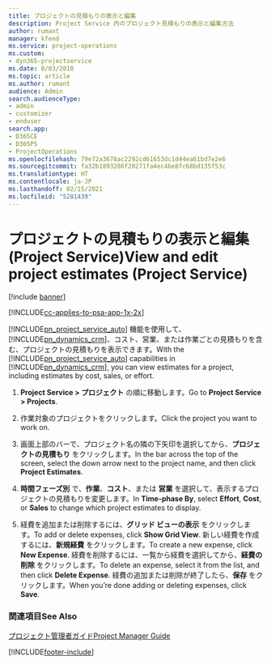 ```yaml
---
title: プロジェクトの見積もりの表示と編集
description: Project Service 内のプロジェクト見積もりの表示と編集方法
author: rumant
manager: kfend
ms.service: project-operations
ms.custom:
- dyn365-projectservice
ms.date: 8/03/2018
ms.topic: article
ms.author: rumant
audience: Admin
search.audienceType:
- admin
- customizer
- enduser
search.app:
- D365CE
- D365PS
- ProjectOperations
ms.openlocfilehash: 79e72a3678ac2292cd61653dc1d44ea61bd7e2e6
ms.sourcegitcommit: fa32b1893286f20271fa4ec4be8fc68bd135f53c
ms.translationtype: HT
ms.contentlocale: ja-JP
ms.lasthandoff: 02/15/2021
ms.locfileid: "5281439"
---
```

# <a name="view-and-edit-project-estimates-project-service"></a><span data-ttu-id="47c35-103">プロジェクトの見積もりの表示と編集 (Project Service)</span><span class="sxs-lookup"><span data-stu-id="47c35-103">View and edit project estimates (Project Service)</span></span>

[!include [banner](../includes/psa-now-project-operations.md)]

[!INCLUDE[cc-applies-to-psa-app-1x-2x](../includes/cc-applies-to-psa-app-1x-2x.md)]

<span data-ttu-id="47c35-104">[!INCLUDE[pn_project_service_auto](../includes/pn-project-service-auto.md)] 機能を使用して、[!INCLUDE[pn_dynamics_crm](../includes/pn-dynamics-crm.md)]、コスト、営業、または作業ごとの見積もりを含む、プロジェクトの見積もりを表示できます。</span><span class="sxs-lookup"><span data-stu-id="47c35-104">With the [!INCLUDE[pn_project_service_auto](../includes/pn-project-service-auto.md)] capabilities in [!INCLUDE[pn_dynamics_crm](../includes/pn-dynamics-crm.md)], you can view estimates for a project, including estimates by cost, sales, or effort.</span></span>  
  
1.  <span data-ttu-id="47c35-105">**Project Service > プロジェクト** の順に移動します。</span><span class="sxs-lookup"><span data-stu-id="47c35-105">Go to **Project Service > Projects**.</span></span>  
  
2.  <span data-ttu-id="47c35-106">作業対象のプロジェクトをクリックします。</span><span class="sxs-lookup"><span data-stu-id="47c35-106">Click the project you want to work on.</span></span>  
  
3.  <span data-ttu-id="47c35-107">画面上部のバーで、プロジェクト名の隣の下矢印を選択してから、**プロジェクトの見積もり** をクリックします。</span><span class="sxs-lookup"><span data-stu-id="47c35-107">In the bar across the top of the screen, select the down arrow next to the project name, and then click **Project Estimates**.</span></span>  
  
4.  <span data-ttu-id="47c35-108">**時間フェーズ別** で、**作業**、**コスト**、または **営業** を選択して、表示するプロジェクトの見積もりを変更します。</span><span class="sxs-lookup"><span data-stu-id="47c35-108">In **Time-phase By**, select **Effort**, **Cost**, or **Sales** to change which project estimates to display.</span></span>  
  
5.  <span data-ttu-id="47c35-109">経費を追加または削除するには、**グリッド ビューの表示** をクリックします。</span><span class="sxs-lookup"><span data-stu-id="47c35-109">To add or delete expenses, click **Show Grid View**.</span></span> <span data-ttu-id="47c35-110">新しい経費を作成するには、**新規経費** をクリックします。</span><span class="sxs-lookup"><span data-stu-id="47c35-110">To create a new expense, click **New Expense**.</span></span> <span data-ttu-id="47c35-111">経費を削除するには、一覧から経費を選択してから、**経費の削除** をクリックします。</span><span class="sxs-lookup"><span data-stu-id="47c35-111">To delete an expense, select it from the list, and then click **Delete Expense**.</span></span> <span data-ttu-id="47c35-112">経費の追加または削除が終了したら、**保存** をクリックします。</span><span class="sxs-lookup"><span data-stu-id="47c35-112">When you’re done adding or deleting expenses, click **Save**.</span></span>  
  
### <a name="see-also"></a><span data-ttu-id="47c35-113">関連項目</span><span class="sxs-lookup"><span data-stu-id="47c35-113">See Also</span></span>  
 [<span data-ttu-id="47c35-114">プロジェクト管理者ガイド</span><span class="sxs-lookup"><span data-stu-id="47c35-114">Project Manager Guide</span></span>](../psa/project-manager-guide.md)


[!INCLUDE[footer-include](../includes/footer-banner.md)]